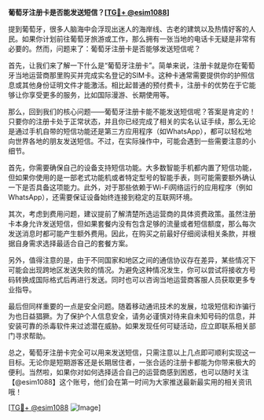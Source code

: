 **葡萄牙注册卡是否能发送短信？[[TG💪+ @esim1088](https://t.me/s/esim1088)]**

提到葡萄牙，很多人脑海中会浮现出迷人的海岸线、古老的建筑以及热情好客的人民。如果你计划前往葡萄牙旅游或工作，那么拥有一张当地的电话卡无疑是非常有必要的。然而，问题来了：葡萄牙注册卡是否能够发送短信呢？

首先，让我们来了解一下什么是“葡萄牙注册卡”。简单来说，注册卡就是你在葡萄牙当地运营商那里购买并完成实名登记的SIM卡。这种卡通常需要提供你的护照信息或其他身份证明文件才能激活。相比起普通的预付费卡，注册卡的优势在于它能够让你享受更多的服务，比如国际漫游、长期使用等。

那么，回到我们的核心问题——葡萄牙注册卡能不能发送短信呢？答案是肯定的！只要你的注册卡处于正常状态，并且你已经完成了相关的实名认证手续，那么无论是通过手机自带的短信功能还是第三方应用程序（如WhatsApp），都可以轻松地向世界各地的朋友发送短信。不过，在实际操作中，可能会遇到一些需要注意的小细节。

首先，你需要确保自己的设备支持短信功能。大多数智能手机都内置了短信功能，但如果你使用的是一部老式功能机或者特定型号的智能手表，则可能需要额外确认一下是否具备这项能力。此外，对于那些依赖于Wi-Fi网络运行的应用程序（例如WhatsApp），还需要保证设备始终连接到稳定的互联网环境。

其次，考虑到费用问题，建议提前了解清楚所选运营商的具体资费政策。虽然注册卡本身允许发送短信，但如果套餐内没有包含足够的流量或者短信额度，那么每次发送消息时都可能产生额外费用。因此，在购买之前最好仔细阅读相关条款，并根据自身需求选择最适合自己的套餐方案。

另外，值得注意的是，由于不同国家和地区之间的通信协议存在差异，某些情况下可能会出现跨地区发送失败的情况。为避免这种情况发生，你可以尝试将接收方号码转换成国际格式后再进行发送。同时也可以咨询当地运营商客服人员获取更多专业指导。

最后但同样重要的一点是安全问题。随着移动通讯技术的发展，垃圾短信和诈骗行为也日益猖獗。为了保护个人信息安全，请务必谨慎对待来自未知号码的信息，并安装可靠的杀毒软件来过滤潜在威胁。如果发现任何可疑活动，应立即联系相关部门寻求帮助。

总之，葡萄牙注册卡完全可以用来发送短信，只需注意以上几点即可顺利实现这一目标。无论你是短期游客还是长期居住者，一张合适的注册卡都能为你带来极大的便利。当然啦，如果你对如何选择适合自己的运营商感到困惑，也可以随时关注【@esim1088】这个账号，他们会在第一时间为大家推送最新最实用的相关资讯哦！

[[TG💪+ @esim1088](https://t.me/s/esim1088) ![Image](https://i.postimg.cc/4NQfJmqS/Snipaste-2025-05-13-00-14-12.png)]